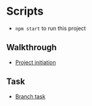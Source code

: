 # Scripts
- `npm start` to run this project

## Walkthrough
- [Project initiation](init.md)

## Task
- [Branch task](task.md)